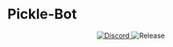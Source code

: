 # Pickle-Bot
<div align="center">
  <p>
    <a href="https://discord.gg/7TJfZXpwKD"><img alt="Discord" src="https://img.shields.io/discord/750187518431068211?color=Blue&label=Pickle%20Support&logoColor=Red">
    <a><img src="https://img.shields.io/github/v/release/DeveloperJosh/Pickle-Bot" alt="Release" /></a>
  </p>
</div>
